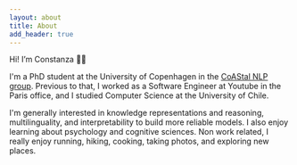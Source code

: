 ```yaml
---
layout: about
title: About
add_header: true
---
```


Hi! I’m Constanza 👋🏼

I'm a PhD student at the University of Copenhagen in the [CoAStal NLP group](https://coastalcph.github.io/). Previous to that, I worked as a Software Engineer at Youtube in the Paris office, and I studied Computer Science at the University of Chile.

I'm generally interested in knowledge representations and reasoning, multilinguality, and interpretability to build more reliable models. I also enjoy learning about psychology and cognitive sciences. Non work related, I really enjoy running, hiking, cooking, taking photos, and exploring new places.
